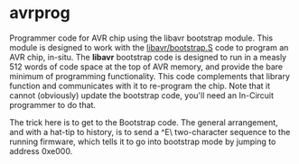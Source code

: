 # avrprog

Programmer code for AVR chip using the libavr bootstrap module.
This module is designed to work with the
[libavr/bootstrap.S](https://github.com/kalopa/libavr)
code to program an AVR chip, in-situ.
The **libavr** bootstrap code is designed to run in a measly 512
words of code space at the top of AVR memory, and provide the
bare minimum of programming functionality.
This code complements that library function and communicates
with it to re-program the chip.
Note that it cannot (obviously) update the bootstrap code,
you'll need an In-Circuit programmer to do that.

The trick here is to get to the Bootstrap code.
The general arrangement, and with a hat-tip to history,
is to send a ^E\ two-character sequence to the running
firmware, which tells it to go into bootstrap mode by
jumping to address 0xe000.
